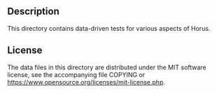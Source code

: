 Description
------------

This directory contains data-driven tests for various aspects of Horus.

License
--------

The data files in this directory are distributed under the MIT software
license, see the accompanying file COPYING or
https://www.opensource.org/licenses/mit-license.php.

